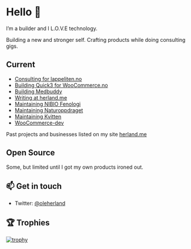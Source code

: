 # Hello 👋

I’m a builder and I L.O.V.E technology.

Building a new and stronger self.
Crafting products while doing consulting gigs.

## Current

- [Consulting for lappeliten.no](https://lappeliten.no)
- [Building Quick3 for WooCommerce.no](https://quick3-for-woocommerce.no/en/)
- [Building Medbuddy](https://medbuddy.no)
- [Writing at herland.me](https://herland.me)
- [Maintaining NIBIO Fenologi](https://fenologi.nibio.no)
- [Maintaining Naturoppdraget](https://naturoppdraget.no)
- [Maintaining Kvitten](https://www.kvitten.no/)
- [WooCommerce-dev](https://github.com/Iniva-AS/woocommerce-dev)

Past projects and businesses listed on my site [herland.me](https://herland.me)

## Open Source

Some, but limited until I got my own products ironed out.

## 📫 Get in touch

- Twitter: [@oleherland](https://twitter.com/oleherland)

## 🏆 Trophies

[![trophy](https://github-profile-trophy.vercel.app/?username=Gogoro&theme=onedark)](https://github.com/ryo-ma/github-profile-trophy)
